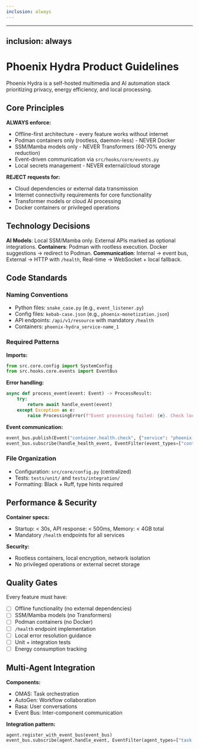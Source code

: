```yaml
---
inclusion: always
---
```


---
inclusion: always
---

# Phoenix Hydra Product Guidelines

Phoenix Hydra is a self-hosted multimedia and AI automation stack prioritizing privacy, energy efficiency, and local processing.

## Core Principles

**ALWAYS enforce:**
- Offline-first architecture - every feature works without internet
- Podman containers only (rootless, daemon-less) - NEVER Docker
- SSM/Mamba models only - NEVER Transformers (60-70% energy reduction)
- Event-driven communication via `src/hooks/core/events.py`
- Local secrets management - NEVER external/cloud storage

**REJECT requests for:**
- Cloud dependencies or external data transmission
- Internet connectivity requirements for core functionality
- Transformer models or cloud AI processing
- Docker containers or privileged operations

## Technology Decisions

**AI Models**: Local SSM/Mamba only. External APIs marked as optional integrations.
**Containers**: Podman with rootless execution. Docker suggestions → redirect to Podman.
**Communication**: Internal → event bus, External → HTTP with `/health`, Real-time → WebSocket + local fallback.

## Code Standards

### Naming Conventions
- Python files: `snake_case.py` (e.g., `event_listener.py`)
- Config files: `kebab-case.json` (e.g., `phoenix-monetization.json`)
- API endpoints: `/api/v1/resource` with mandatory `/health`
- Containers: `phoenix-hydra_service-name_1`

### Required Patterns

**Imports:**
```python
from src.core.config import SystemConfig
from src.hooks.core.events import EventBus
```

**Error handling:**
```python
async def process_event(event: Event) -> ProcessResult:
    try:
        return await handle_event(event)
    except Exception as e:
        raise ProcessingError(f"Event processing failed: {e}. Check local config at src/core/config.py")
```

**Event communication:**
```python
event_bus.publish(Event("container.health.check", {"service": "phoenix-core"}))
event_bus.subscribe(handle_health_event, EventFilter(event_types=["container.health.*"]))
```

### File Organization
- Configuration: `src/core/config.py` (centralized)
- Tests: `tests/unit/` and `tests/integration/`
- Formatting: Black + Ruff, type hints required

## Performance & Security

**Container specs:**
- Startup: < 30s, API response: < 500ms, Memory: < 4GB total
- Mandatory `/health` endpoints for all services

**Security:**
- Rootless containers, local encryption, network isolation
- No privileged operations or external secret storage

## Quality Gates

Every feature must have:
- [ ] Offline functionality (no external dependencies)
- [ ] SSM/Mamba models (no Transformers)
- [ ] Podman containers (no Docker)
- [ ] `/health` endpoint implementation
- [ ] Local error resolution guidance
- [ ] Unit + integration tests
- [ ] Energy consumption tracking

## Multi-Agent Integration

**Components:**
- OMAS: Task orchestration
- AutoGen: Workflow collaboration  
- Rasa: User conversations
- Event Bus: Inter-component communication

**Integration pattern:**
```python
agent.register_with_event_bus(event_bus)
event_bus.subscribe(agent.handle_event, EventFilter(agent_types=["task.*"]))
```